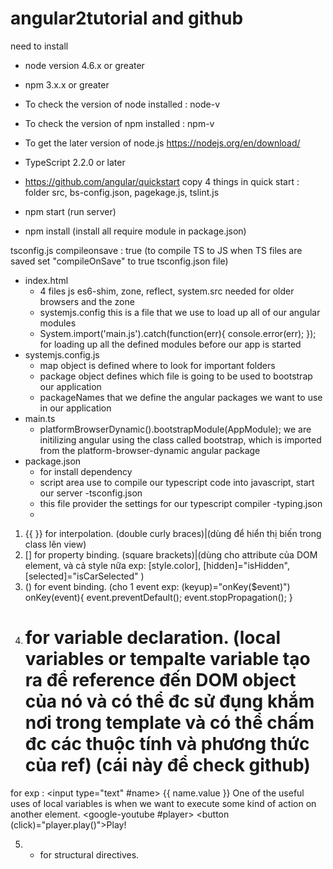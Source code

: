 # angular2tutorial and github
need to install 
- node version 4.6.x or greater

- npm 3.x.x or greater

- To check the version of node installed : node-v

- To check the version of npm installed : npm-v

- To get the later version of node.js https://nodejs.org/en/download/

- TypeScript 2.2.0 or later

- https://github.com/angular/quickstart 
	copy 4 things in quick start : folder src, bs-config.json, pagekage.js, tslint.js

- npm start (run server)
- npm install (install all require module in package.json)

tsconfig.js
compileonsave : true (to compile TS to JS when TS files are saved set "compileOnSave" to true tsconfig.json file)

- index.html
	+ 4 files js es6-shim, zone, reflect, system.src needed for older browsers and the zone
	+ systemjs.config this is a file that we use to load up all of our angular modules
	+ System.import('main.js').catch(function(err){ console.error(err); }); for loading up all the defined modules before our app is started
- systemjs.config.js
	+ map object is defined where to look for important folders
	+ package object defines which file is going to be used to bootstrap our application
	+ packageNames that we define the angular packages we want to use in our application
- main.ts
	+ platformBrowserDynamic().bootstrapModule(AppModule); we are initilizing angular using the class called bootstrap, which is imported from the platform-browser-dynamic angular package
- package.json
	+ for install dependency
	+ script area use to compile our typescript code into javascript, start our server 
-tsconfig.json
	+ this file provider the settings for our typescript compiler
-typing.json
	+ 

1. {{ }} for interpolation. (double curly braces)|(dùng để hiển thị biến trong class lên view)
2. [] for property binding. (square brackets)|(dùng cho attribute của DOM element, và cả style nữa exp: [style.color], [hidden]="isHidden", [selected]="isCarSelected" )
3. () for event binding. (cho 1 event exp: (keyup)="onKey($event)") onKey(event){
   event.preventDefault();
   event.stopPropagation();
}
4. # for variable declaration. (local variables or tempalte variable tạo ra để reference đến DOM object của nó và có thể đc sử đụng khắm nơi trong template và có thể chấm đc các thuộc tính và phương thức của ref) (cái này để check github)
for exp : <input type="text" #name>
				{{ name.value }}
One of the useful uses of local variables is when we want to execute some kind of action on another element.
<google-youtube #player></google-youtube>
<button (click)="player.play()">Play!</button>

5. * for structural directives.

